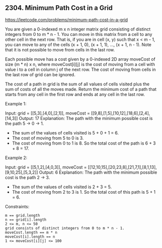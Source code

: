 ## 2304. Minimum Path Cost in a Grid

https://leetcode.com/problems/minimum-path-cost-in-a-grid

You are given a 0-indexed m x n integer matrix grid consisting of distinct integers from 0 to m * n - 1. You can move in this matrix from a cell to any other cell in the next row. That is, if you are in cell (x, y) such that x < m - 1, you can move to any of the cells (x + 1, 0), (x + 1, 1), ..., (x + 1, n - 1). Note that it is not possible to move from cells in the last row.

Each possible move has a cost given by a 0-indexed 2D array moveCost of size (m * n) x n, where moveCost[i][j] is the cost of moving from a cell with value i to a cell in column j of the next row. The cost of moving from cells in the last row of grid can be ignored.

The cost of a path in grid is the sum of all values of cells visited plus the sum of costs of all the moves made. Return the minimum cost of a path that starts from any cell in the first row and ends at any cell in the last row.


Example 1:

Input: grid = [[5,3],[4,0],[2,1]], moveCost = [[9,8],[1,5],[10,12],[18,6],[2,4],[14,3]]
Output: 17
Explanation: The path with the minimum possible cost is the path 5 -> 0 -> 1.
- The sum of the values of cells visited is 5 + 0 + 1 = 6.
- The cost of moving from 5 to 0 is 3.
- The cost of moving from 0 to 1 is 8.
So the total cost of the path is 6 + 3 + 8 = 17.


Example 2:

Input: grid = [[5,1,2],[4,0,3]], moveCost = [[12,10,15],[20,23,8],[21,7,1],[8,1,13],[9,10,25],[5,3,2]]
Output: 6
Explanation: The path with the minimum possible cost is the path 2 -> 3.
- The sum of the values of cells visited is 2 + 3 = 5.
- The cost of moving from 2 to 3 is 1.
So the total cost of this path is 5 + 1 = 6.



Constraints:


	m == grid.length
	n == grid[i].length
	2 <= m, n <= 50
	grid consists of distinct integers from 0 to m * n - 1.
	moveCost.length == m * n
	moveCost[i].length == n
	1 <= moveCost[i][j] <= 100

